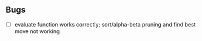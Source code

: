 ## Bugs

- [ ] evaluate function works correctly; sort/alpha-beta pruning and find best move not working 